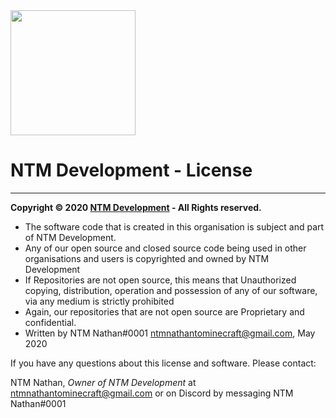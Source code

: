 <img src="https://cdn.glitch.com/4653077a-738a-43a1-9bcf-7c9e2e935769%2FNTMDevelopmentBannerLong.png?v=1586009693958" width="auto" height="200">

<h1>NTM Development - License</h1>
<hr>

<b>Copyright &copy; 2020 <a href="https://dev.ntmnathan.com/">NTM Development</a> - All Rights reserved.</b>

 * The software code that is created in this organisation is subject and part of NTM Development.
 * Any of our open source and closed source code being used in other organisations and users is copyrighted and owned by NTM Development
 * If Repositories are not open source, this means that Unauthorized copying, distribution, operation and possession of any of our software, via any medium is strictly prohibited
 * Again, our repositories that are not open source are Proprietary and confidential.
 * Written by NTM Nathan#0001 <ntmnathantominecraft@gmail.com>, May 2020
 
If you have any questions about this license and software. Please contact:

 NTM Nathan, *Owner of NTM Development* at <ntmnathantominecraft@gmail.com> or on Discord by messaging NTM Nathan#0001
